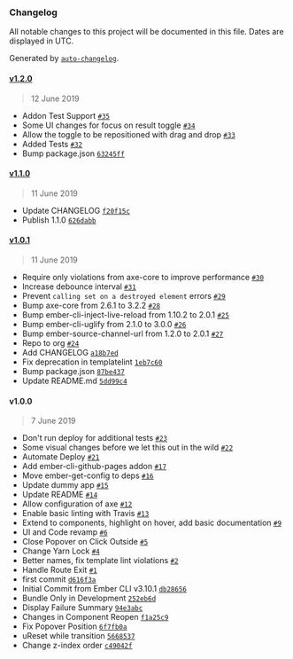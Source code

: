 ### Changelog

All notable changes to this project will be documented in this file. Dates are displayed in UTC.

Generated by [`auto-changelog`](https://github.com/CookPete/auto-changelog).

#### [v1.2.0](https://github.com/coyote-labs/ember-access-test/compare/v1.1.0...v1.2.0)

> 12 June 2019

- Addon Test Support [`#35`](https://github.com/coyote-labs/ember-access-test/pull/35)
- Some UI changes for focus on result toggle [`#34`](https://github.com/coyote-labs/ember-access-test/pull/34)
- Allow the toggle to be repositioned with drag and drop [`#33`](https://github.com/coyote-labs/ember-access-test/pull/33)
- Added Tests [`#32`](https://github.com/coyote-labs/ember-access-test/pull/32)
- Bump package.json [`63245ff`](https://github.com/coyote-labs/ember-access-test/commit/63245ffed73e86e2221b026127181199b0b6b957)

#### [v1.1.0](https://github.com/coyote-labs/ember-access-test/compare/v1.0.1...v1.1.0)

> 11 June 2019

- Update CHANGELOG [`f20f15c`](https://github.com/coyote-labs/ember-access-test/commit/f20f15c78927e4fff60eaf57cc9d7bc12ea4c732)
- Publish 1.1.0 [`626dabb`](https://github.com/coyote-labs/ember-access-test/commit/626dabb89453d2b7109c83bdc9fcf1d2796adcd4)

#### [v1.0.1](https://github.com/coyote-labs/ember-access-test/compare/v1.0.0...v1.0.1)

> 11 June 2019

- Require only violations from axe-core to improve performance [`#30`](https://github.com/coyote-labs/ember-access-test/pull/30)
- Increase debounce interval [`#31`](https://github.com/coyote-labs/ember-access-test/pull/31)
- Prevent `calling set on a destroyed element` errors [`#29`](https://github.com/coyote-labs/ember-access-test/pull/29)
- Bump axe-core from 2.6.1 to 3.2.2 [`#28`](https://github.com/coyote-labs/ember-access-test/pull/28)
- Bump ember-cli-inject-live-reload from 1.10.2 to 2.0.1 [`#25`](https://github.com/coyote-labs/ember-access-test/pull/25)
- Bump ember-cli-uglify from 2.1.0 to 3.0.0 [`#26`](https://github.com/coyote-labs/ember-access-test/pull/26)
- Bump ember-source-channel-url from 1.2.0 to 2.0.1 [`#27`](https://github.com/coyote-labs/ember-access-test/pull/27)
- Repo to org [`#24`](https://github.com/coyote-labs/ember-access-test/pull/24)
- Add CHANGELOG [`a18b7ed`](https://github.com/coyote-labs/ember-access-test/commit/a18b7ed9bbf8464745a35cf303d23d2e773df13a)
- Fix deprecation in templatelint [`1eb7c60`](https://github.com/coyote-labs/ember-access-test/commit/1eb7c603117aa8d62913defc3e8729d8ffbf668a)
- Bump package.json [`87be437`](https://github.com/coyote-labs/ember-access-test/commit/87be4376c350a4833ba588be40293edd77af5a36)
- Update README.md [`5dd99c4`](https://github.com/coyote-labs/ember-access-test/commit/5dd99c483d52ca6bbc2b46810710654a7942aa33)

#### v1.0.0

> 7 June 2019

- Don't run deploy for additional tests [`#23`](https://github.com/coyote-labs/ember-access-test/pull/23)
- Some visual changes before we let this out in the wild [`#22`](https://github.com/coyote-labs/ember-access-test/pull/22)
- Automate Deploy [`#21`](https://github.com/coyote-labs/ember-access-test/pull/21)
- Add ember-cli-github-pages addon [`#17`](https://github.com/coyote-labs/ember-access-test/pull/17)
- Move ember-get-config to deps [`#16`](https://github.com/coyote-labs/ember-access-test/pull/16)
- Update dummy app [`#15`](https://github.com/coyote-labs/ember-access-test/pull/15)
- Update README [`#14`](https://github.com/coyote-labs/ember-access-test/pull/14)
- Allow configuration of axe [`#12`](https://github.com/coyote-labs/ember-access-test/pull/12)
- Enable basic linting with Travis [`#13`](https://github.com/coyote-labs/ember-access-test/pull/13)
- Extend to components, highlight on hover, add basic documentation [`#9`](https://github.com/coyote-labs/ember-access-test/pull/9)
- UI and Code revamp [`#6`](https://github.com/coyote-labs/ember-access-test/pull/6)
- Close Popover on Click Outside [`#5`](https://github.com/coyote-labs/ember-access-test/pull/5)
- Change Yarn Lock [`#4`](https://github.com/coyote-labs/ember-access-test/pull/4)
- Better names, fix template lint violations [`#2`](https://github.com/coyote-labs/ember-access-test/pull/2)
- Handle Route Exit [`#1`](https://github.com/coyote-labs/ember-access-test/pull/1)
- first commit [`d616f3a`](https://github.com/coyote-labs/ember-access-test/commit/d616f3a6e4c4b8e622cb367609f14705f07672bd)
- Initial Commit from Ember CLI v3.10.1 [`db28656`](https://github.com/coyote-labs/ember-access-test/commit/db28656b457ac0972f5bcc285b14368c6165ac09)
- Bundle Only in Development [`252eb6d`](https://github.com/coyote-labs/ember-access-test/commit/252eb6d8b1da678a3596135af55ca63095150cdd)
- Display Failure Summary [`94e3abc`](https://github.com/coyote-labs/ember-access-test/commit/94e3abc7d5a3afd606bb5c13a85780b6e0af6637)
- Changes in Component Reopen [`f1a25c9`](https://github.com/coyote-labs/ember-access-test/commit/f1a25c9752a0f8793af836cf2767b929ecb33640)
- Fix Popover Position [`6f7fb0a`](https://github.com/coyote-labs/ember-access-test/commit/6f7fb0a38fd2354d2de2e82bbf1b8fbe6e87486c)
- uReset while transition [`5668537`](https://github.com/coyote-labs/ember-access-test/commit/56685379830c988468e25322a1a14fe6d6d6d190)
- Change z-index order [`c49042f`](https://github.com/coyote-labs/ember-access-test/commit/c49042f9ae79283fd08b459e6edb001a74e7c37c)
